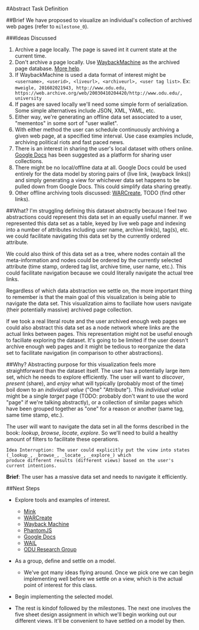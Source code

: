 #Abstract Task Definition

##Brief
We have proposed to visualize an individual's collection of archived web pages (refer to `milestone_0`).

###Ideas Discussed
1. Archive a page locally. The page is saved int it current state at the current time.
2. Don't archive a page locally. Use [WaybackMachine](https://archive.org/web/) as the archived page database.
   [More help](https://en.wikipedia.org/wiki/Help:Using_the_Wayback_Machine).
3. If WaybackMachine is used a data format of interest might be `<username>, <userid>, <liveurl>, <archiveurl>, <user tag list>`.
   Ex: `mweigle, 201602021943, http://www.odu.edu, https://web.archive.org/web/20030410204420/http://www.odu.edu/, university`
4. If pages are saved locally we'll need some simple form of serialization. Some simple alternatives include JSON,
   XML, YAML, etc.
5. Either way, we're generating an offline data set associated to a user, "mementos" in some sort of "user wallet".
6. With either method the user can schedule continuously archiving a given web page, at a specified time interval.
   Use case examples include, archiving political riots and fast paced news.
7. There is an interest in sharing the user's local dataset with others online.
   [Google Docs](https://www.google.com/docs/about/) has been suggested as a platform for sharing user collections.
8. There might be no local/offline data at all. Google Docs could be used entirely for the data model by storing pairs of
   (live link, (wayback links)) and simply generating a view for whichever data set happens to be pulled down from
   Google Docs. This could simplify data sharing greatly.
9. Other offline archiving tools discussed: [WARCreate](http://warcreate.com/), TODO (find other links).

##What?
I'm struggling defining this dataset abstractly because I feel two abstractions could represent this data set in an
equally useful manner. If we represented this data set as a table, keyed by live web page and indexing into a number of attributes including user name, archive link(s), tag(s), etc. we could facilitate navigating this data set by the currently ordered attribute.

We could also think of this data set as a tree, where nodes contain all the meta-information and nodes could be ordered
by the currently selected attribute (time stamp, ordered tag list, archive time, user name, etc.). This could facilitate navigation because we could literally navigate the actual tree links.

Regardless of which data abstraction we settle on, the more important thing to remember is that the main goal of this
visualization is being able to navigate the data set. This visualization aims to faciliate how users navigate
(their potentially massive) archived page collection.

If we took a real literal route and the user archived enough web pages we could also abstract this data set as a node
network where links are the actual links between pages. This representation might not be useful enough to faciliate
exploring the dataset. It's going to be limited if the user doesn't archive enough web pages and it might be tedious
to reorganize the data set to facilitate navigation (in comparison to other abstractions).

##Why?
Abstracting purpose for this visualization feels more straightforward than the dataset itself. The user has a potentially
large item set, which he needs to explore efficiently. The user will want to _discover_, _present_ (share), and _enjoy_ what will typically (probably most of the time) boil down to an _individual value_ ("One" "Attribute").
This _individual value_ might be a single _target_ page (TODO: probably don't want to use the word "page" if we're talking abstractly), or a collection of similar pages which have been grouped together as "one" for a reason or another (same tag, same time stamp, etc.).

The user will want to navigate the data set in all the forms described in the book: _lookup_, _browse_, _locate_, _explore_. So we'll need to build a healthy amount of filters to facilitate these operations.

```
Idea Interruption: The user could explicitly put the view into states (_lookup_, _browse_, _locate_, _explore_) which
produce different results (different views) based on the user's current intentions.
```

**Brief**: The user has a massive data set and needs to navigate it efficiently.

##Next Steps
- Explore tools and examples of interest.
  - [Mink](https://github.com/machawk1/mink)
  - [WARCreate](https://github.com/machawk1/warcreate)
  - [Wayback Machine](https://en.wikipedia.org/wiki/Help:Using_the_Wayback_Machine)
  - [PhantomJS](http://phantomjs.org/)
  - [Google Docs](https://www.google.com/docs/about/)
  - [WAIL](https://github.com/machawk1/wail)
  - [ODU Research Group](http://ws-dl.blogspot.com/2012/08/2012-08-10-ms-thesis-visualizing.html)

- As a group, define and settle on a model.
  - We've got many ideas flying around. Once we pick one we can begin implementing well before
    we settle on a view, which is the actual point of interest for this class.

- Begin implementing the selected model.

- The rest is kindof followed by the milestones. The next one involves the five sheet design assignment
  in which we'll begin working out our different views. It'll be convenient to have settled on a model by
  then.